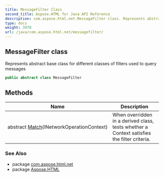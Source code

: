 ```yaml
---
title: MessageFilter Class
second_title: Aspose.HTML for Java API Reference
description: com.aspose.html.net.MessageFilter class. Represents abstract base class for different classes of filters used to query messages
type: docs
weight: 3970
url: /java/com.aspose.html.net/messagefilter/
---
```

## MessageFilter class

Represents abstract base class for different classes of filters used to query messages

```java
public abstract class MessageFilter
```

## Methods

| Name | Description |
| --- | --- |
| abstract [Match](../../com.aspose.html.net/messagefilter/match/)(INetworkOperationContext) | When overridden in a derived class, tests whether a Context satisfies the filter criteria. |

### See Also

* package [com.aspose.html.net](../../com.aspose.html.net/)
* package [Aspose.HTML](../../)
